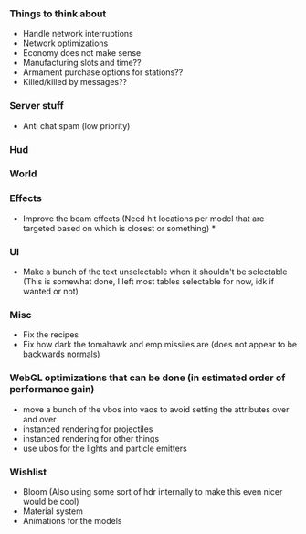 ### Things to think about

- Handle network interruptions
- Network optimizations
- Economy does not make sense
- Manufacturing slots and time??
- Armament purchase options for stations??
- Killed/killed by messages??

### Server stuff

- Anti chat spam (low priority)

### Hud

### World

### Effects

- Improve the beam effects (Need hit locations per model that are targeted based on which is closest or something) *

### UI

- Make a bunch of the text unselectable when it shouldn't be selectable (This is somewhat done, I left most tables selectable for now, idk if wanted or not)

### Misc

- Fix the recipes
- Fix how dark the tomahawk and emp missiles are (does not appear to be backwards normals)

### WebGL optimizations that can be done (in estimated order of performance gain)

- move a bunch of the vbos into vaos to avoid setting the attributes over and over
- instanced rendering for projectiles
- instanced rendering for other things
- use ubos for the lights and particle emitters

### Wishlist

- Bloom (Also using some sort of hdr internally to make this even nicer would be cool)
- Material system
- Animations for the models
